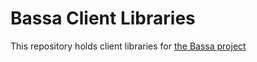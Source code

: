 # Bassa Client Libraries

This repository holds client libraries for [the Bassa project](https://github.com/scorelab/bassa)
